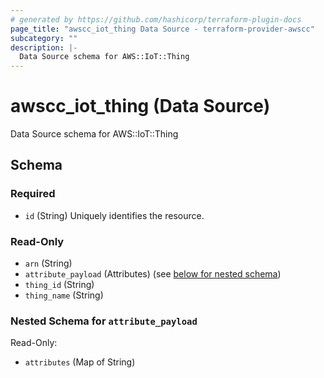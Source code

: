 ```yaml
---
# generated by https://github.com/hashicorp/terraform-plugin-docs
page_title: "awscc_iot_thing Data Source - terraform-provider-awscc"
subcategory: ""
description: |-
  Data Source schema for AWS::IoT::Thing
---
```


# awscc_iot_thing (Data Source)

Data Source schema for AWS::IoT::Thing



<!-- schema generated by tfplugindocs -->
## Schema

### Required

- `id` (String) Uniquely identifies the resource.

### Read-Only

- `arn` (String)
- `attribute_payload` (Attributes) (see [below for nested schema](#nestedatt--attribute_payload))
- `thing_id` (String)
- `thing_name` (String)

<a id="nestedatt--attribute_payload"></a>
### Nested Schema for `attribute_payload`

Read-Only:

- `attributes` (Map of String)
